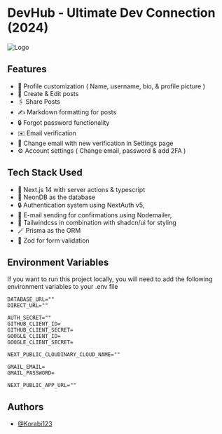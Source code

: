 
# DevHub - Ultimate Dev Connection (2024)


![Logo](https://vercel.com/_next/image?url=%2Fapi%2Fscreenshot%3Fdark%3D1%26deploymentId%3Ddpl_2ZVFWUYofVLMjK3Joa82FV6hiabn%26teamId%3Dkorabii%26withStatus%3D1&w=640&q=75&dpl=dpl_AayBtKsdccKRB3LcwvLKgnQTGHte)


## Features

- 🤔 Profile customization ( Name, username, bio, & profile picture )
- 📝 Create & Edit posts
- 🖇️ Share Posts
- ✍️ Markdown formatting for posts
- 🔒 Forgot password functionality
- ✉️ Email verification
- 📧 Change email with new verification in Settings page
- ⚙️ Account settings ( Change email, password & add 2FA )
## Tech Stack Used

- 🚀 Next.js 14 with server actions & typescript
- 💽 NeonDB as the database
- 🔒 Authentication system using NextAuth v5,
- 📨 E-mail sending for confirmations using Nodemailer,
- 🎉 Tailwindcss in combination with shadcn/ui for styling
- 🪄 Prisma as the ORM
- 🔨 Zod for form validation
## Environment Variables

If you want to run this project locally, you will need to add the following environment variables to your .env file

```env
DATABASE_URL=""
DIRECT_URL=""

AUTH_SECRET=""
GITHUB_CLIENT_ID=
GITHUB_CLIENT_SECRET=
GOOGLE_CLIENT_ID=
GOOGLE_CLIENT_SECRET=

NEXT_PUBLIC_CLOUDINARY_CLOUD_NAME=""

GMAIL_EMAIL=
GMAIL_PASSWORD=

NEXT_PUBLIC_APP_URL=""
```


## Authors

- [@Korabi123](https://www.github.com/Korabi123)
